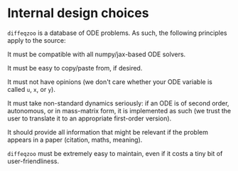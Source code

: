 # Internal design choices

`diffeqzoo` is a database of ODE problems. As such, the following principles apply to the source:

It must be compatible with all numpy/jax-based ODE solvers.

It must be easy to copy/paste from, if desired.

It must not have opinions (we don't care whether your ODE variable is called ``u``, ``x``, or ``y``).

It must take non-standard dynamics seriously: if an ODE is of second order, autonomous, or in mass-matrix form, it is implemented as such (we trust the user to translate it to an appropriate first-order version).

It should provide all information that might be
relevant if the problem appears in a paper (citation, maths, meaning).

`diffeqzoo` must be extremely easy to maintain, even if it costs a tiny bit of user-friendliness.

